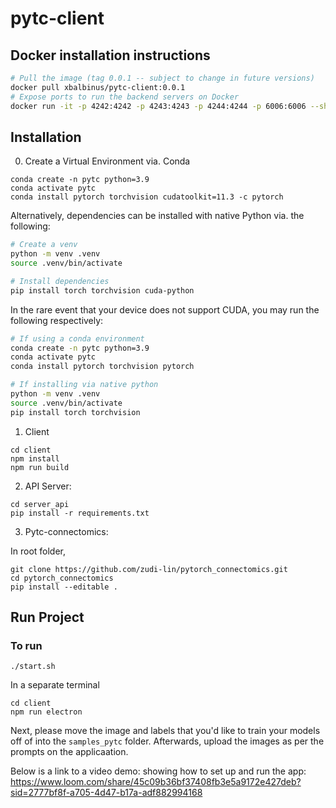 # pytc-client

## Docker installation instructions

```bash
# Pull the image (tag 0.0.1 -- subject to change in future versions)
docker pull xbalbinus/pytc-client:0.0.1
# Expose ports to run the backend servers on Docker
docker run -it -p 4242:4242 -p 4243:4243 -p 4244:4244 -p 6006:6006 --shm-size=8g xbalbinus/pytc-client:0.0.1
```

## Installation
0. Create a Virtual Environment via. Conda

```
conda create -n pytc python=3.9
conda activate pytc
conda install pytorch torchvision cudatoolkit=11.3 -c pytorch
```

Alternatively, dependencies can be installed with native Python via. the following:

```bash
# Create a venv
python -m venv .venv
source .venv/bin/activate

# Install dependencies
pip install torch torchvision cuda-python
```

In the rare event that your device does not support CUDA, you may run the following respectively:

```bash
# If using a conda environment
conda create -n pytc python=3.9
conda activate pytc
conda install pytorch torchvision pytorch

# If installing via native python
python -m venv .venv
source .venv/bin/activate
pip install torch torchvision
```

1. Client
```
cd client
npm install
npm run build
```

2. API Server:
```
cd server_api
pip install -r requirements.txt
```

3. Pytc-connectomics:

In root folder,
```
git clone https://github.com/zudi-lin/pytorch_connectomics.git
cd pytorch_connectomics
pip install --editable .
```

## Run Project
### To run
```
./start.sh
```
In a separate terminal
```
cd client
npm run electron
```

Next, please move the image and labels that you'd like to train your models off of into the `samples_pytc` folder. 
Afterwards, upload the images as per the prompts on the applicaation.

Below is a link to a video demo: showing how to set up and run the app:
https://www.loom.com/share/45c09b36bf37408fb3e5a9172e427deb?sid=2777bf8f-a705-4d47-b17a-adf882994168